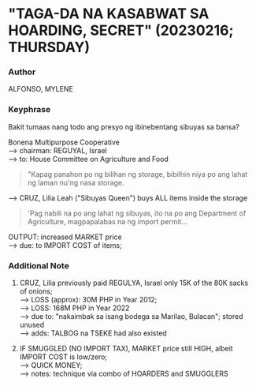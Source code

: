 # "TAGA-DA NA KASABWAT SA HOARDING, SECRET" (20230216; THURSDAY)

### Author

ALFONSO, MYLENE

### Keyphrase

Bakit tumaas nang todo ang presyo ng ibinebentang sibuyas sa bansa?

Bonena Multipurpose Cooperative<br/>
--> chairman: REGUYAL, Israel<br/>
--> to: House Committee on Agriculture and Food

> "Kapag panahon po ng bilihan ng storage, bibilhin niya po ang lahat ng laman nu'ng nasa storage.

--> CRUZ, Lilia Leah ("Sibuyas Queen") buys ALL items inside the storage

> 'Pag nabili na po ang lahat ng sibuyas, ito na po ang Department of Agriculture, magpapalabas na ng import permit...

OUTPUT: increased MARKET price<br/>
--> due: to IMPORT COST of items;

### Additional Note

1) CRUZ, Lilia previously paid REGULYA, Israel only 15K of the 80K sacks of onions;<br/>
--> LOSS (approx): 30M PHP in Year 2012;<br/>
--> LOSS: 168M PHP in Year 2022<br/>
--> due to: "nakaimbak sa isang bodega sa Marilao, Bulacan"; stored unused<br/>
--> adds: TALBOG na TSEKE had also existed

2) IF SMUGGLED (NO IMPORT TAX), MARKET price still HIGH, albeit IMPORT COST is low/zero;<br/>
--> QUICK MONEY;<br/>
--> notes: technique via combo of HOARDERS and SMUGGLERS 

